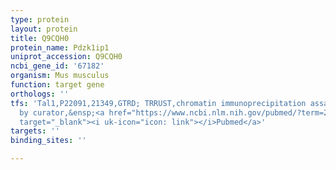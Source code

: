 ```yaml
---
type: protein
layout: protein
title: Q9CQH0
protein_name: Pdzk1ip1
uniprot_accession: Q9CQH0
ncbi_gene_id: '67182'
organism: Mus musculus
function: target gene
orthologs: ''
tfs: 'Tal1,P22091,21349,GTRD; TRRUST,chromatin immunoprecipitation assay; inferred
  by curator,&ensp;<a href="https://www.ncbi.nlm.nih.gov/pubmed/?term=29087512%5Buid%5D+OR+27924024%5Buid%5D+OR+23319051%5Buid%5D"
  target="_blank"><i uk-icon="icon: link"></i>Pubmed</a>'
targets: ''
binding_sites: ''

---
```


